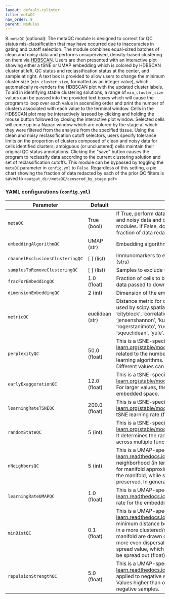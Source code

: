 ```yaml
---
layout: default-cylinter
title: metaQC
nav_order: 8
parent: Modules
---
```


8\. `metaQC` (optional): The metaQC module is designed to correct for QC status mis-classification that may have occurred due to inaccuracies in gating and cutoff selection. The module combines equal-sized batches of clean and noisy data and performs unsupervised, density-based clustering on them via [HDBSCAN](https://hdbscan.readthedocs.io/en/latest/api.html). Users are then presented with an interactive plot showing either a tSNE or UMAP embedding which is colored by HDBSCAN cluster at left, QC status and reclassification status at the center, and sample at right. A text box is provided to allow users to change the minimum cluster size (`min_cluster_size`, formatted as an integer value), which automatically re-renders the HDBSCAN plot with the updated cluster labels. To aid in identifying stable clustering solutions, a range of `min_cluster_size` values can be passed into the provided text boxes which will cause the program to loop over each value in ascending order and print the number of clusters associated with each value to the terminal window. Cells in the HDBSCAN plot may be interactively lassoed by clicking and holding the mouse button followed by closing the interactive plot window. Selected cells will come up in a Napari window which are colored by the stage at which they were filtered from the analysis from the specified tissue. Using the clean and noisy reclassification cutoff selectors, users specify tolerance limits on the proportion of clusters composed of clean and noisy data for cells identified clusters; ambiguous (or unclustered) cells maintain their original QC status annotations. Clicking the "save" button causes the program to reclassify data according to the current clustering solution and set of reclassification cutoffs. This module can be bypassed by toggling the `metaQC` parameter in `config.yml` to `False`. Regardless of this setting, a pie chart showing the fraction of data redacted by each of the prior QC filters is saved to `<output_dir/metaQC/censored_by_stage.pdf>`

### YAML configurations (`config.yml`)

| Parameter | Default | Description |
| --- | --- | --- |
| `metaQC` | True (bool) | If True, perform data reclassification based on clustering results of clean and noisy data and compute fraction of data redacted by prior QC modules. If False, do not perform data reclassification and compute fraction of data redacted by prior QC modules. |
| `embeddingAlgorithmQC` | UMAP (str) | Embedding algorithm to use for clustering (options: TSNE or UMAP) |
| `channelExclusionsClusteringQC` | [ ] (list) | Immunomarkers to exclude from clustering and all subsequent modules (strs) |
| `samplesToRemoveClusteringQC` | [ ] (list) | Samples to exclude from clustering and all subsequent modules (strs). |
| `fracForEmbeddingQC` | 1.0 (float) | Fraction of cells to be embedded (range: 0.0-1.0) limits the amount of data passed to downstream modules |
| `dimensionEmbeddingQC` | 2 (int) | Dimension of the embedding (int, typically 2) |
| `metricQC` | euclidean (str) | Distance metric for computing embedding. Choose from valid metrics used by scipy.spatial.distance.pdist: ‘braycurtis’, ‘canberra’, ‘chebyshev’, ‘cityblock’, ‘correlation’, ‘cosine’, ‘dice’, ‘euclidean’, ‘hamming’, ‘jaccard’, ‘jensenshannon’, ‘kulsinski’, ‘mahalanobis’, ‘matching’, ‘minkowski’, ‘rogerstanimoto’, ‘russellrao’, ‘seuclidean’, ‘sokalmichener’, ‘sokalsneath’, ‘sqeuclidean’, ‘yule’. |
| `perplexityQC` | 50.0 (float) | This is a tSNE-specific configuration (https://scikit-learn.org/stable/modules/generated/sklearn.manifold.TSNE.htmlRelated) related to the number of nearest neighbors used in other manifold learning algorithms. Larger datasets usually require larger perplexity. Different values can result in significantly different results. |
| `earlyExaggerationQC` | 12.0 (float) | This is a tSNE-specific configuration (https://scikit-learn.org/stable/modules/generated/sklearn.manifold.TSNE.htmlRelated). For larger values, the space between natural clusters will be larger in the embedded space. |
| `learningRateTSNEQC` | 200.0 (float) | This is a tSNE-specific configuration (https://scikit-learn.org/stable/modules/generated/sklearn.manifold.TSNE.htmlRelated). tSNE learning rate (float, typically between 10.0 and 1000.0) |
| `randomStateQC` | 5 (int) | This is a tSNE-specific configuration (https://scikit-learn.org/stable/modules/generated/sklearn.manifold.TSNE.htmlRelated). It determines the random number generator for reproducible results across multiple function calls. |
| `nNeighborsQC` | 5 (int) | This is a UMAP-specific configuration (https://umap-learn.readthedocs.io/en/latest/api.html). It determines the size of local neighborhood (in terms of number of neighboring sample points) used for manifold approximation. Larger values result in more global views of the manifold, while smaller values result in more local data being preserved. In general values should be in the range 2 to 100. |
| `learningRateUMAPQC` | 1.0 (float) | This is a UMAP-specific configuration (https://umap-learn.readthedocs.io/en/latest/api.html). It Determines the initial learning rate for the embedding optimization (float). |
| `minDistQC` | 0.1 (float) | This is a UMAP-specific configuration (https://umap-learn.readthedocs.io/en/latest/api.html). Determines the effective minimum distance between embedded points. Smaller values will result in a more clustered/clumped embedding where nearby points on the manifold are drawn closer together, while larger values will result on a more even dispersal of points. The value should be set relative to the spread value, which determines the scale at which embedded points will be spread out (float). |
| `repulsionStrengthQC` | 5.0 (float) | This is a UMAP-specific configuration (https://umap-learn.readthedocs.io/en/latest/api.html). Determines the weighting applied to negative samples in low dimensional embedding optimization. Values higher than one will result in greater weight being given to negative samples. |
